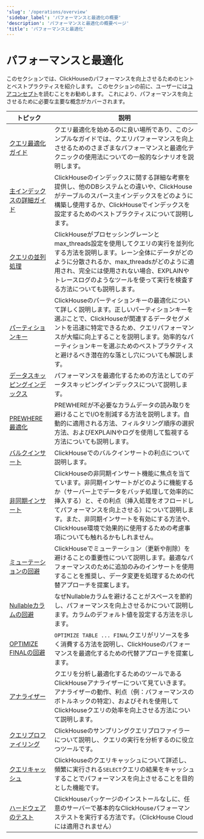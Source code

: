 ```yaml
---
'slug': '/operations/overview'
'sidebar_label': 'パフォーマンスと最適化の概要'
'description': 'パフォーマンスと最適化の概要ページ'
'title': 'パフォーマンスと最適化'
---
```





# パフォーマンスと最適化

このセクションでは、ClickHouseのパフォーマンスを向上させるためのヒントとベストプラクティスを紹介します。 
このセクションの前に、ユーザーには[コアコンセプト](/parts)を読むことをお勧めします。 
これにより、パフォーマンスを向上させるために必要な主要な概念がカバーされます。

| トピック                                                                                | 説明                                                                                                                                                                                                                                                                                                                                                      |
|---------------------------------------------------------------------------------------|-----------------------------------------------------------------------------------------------------------------------------------------------------------------------------------------------------------------------------------------------------------------------------------------------------------------------------------------------------------|
| [クエリ最適化ガイド](/optimize/query-optimization)                                 | クエリ最適化を始めるのに良い場所であり、このシンプルなガイドでは、クエリパフォーマンスを向上させるためのさまざまなパフォーマンスと最適化テクニックの使用法についての一般的なシナリオを説明します。                                                                                                                                                               |
| [主インデックスの詳細ガイド](/guides/best-practices/sparse-primary-indexes)    | ClickHouseのインデックスに関する詳細な考察を提供し、他のDBシステムとの違いや、ClickHouseがテーブルのスパース主インデックスをどのように構築し使用するか、ClickHouseでインデックスを設定するためのベストプラクティスについて説明します。                                                                                                           |
| [クエリの並列処理](/optimize/query-parallelism)                                      | ClickHouseがプロセッシングレーンとmax_threads設定を使用してクエリの実行を並列化する方法を説明します。レーン全体にデータがどのように分散されるか、max_threadsがどのように適用され、完全には使用されない場合、EXPLAINやトレースログのようなツールを使って実行を検査する方法についても説明します。                                                                                          |
| [パーティションキー](/optimize/partitioning-key)                                   | ClickHouseのパーティションキーの最適化について詳しく説明します。正しいパーティションキーを選ぶことで、ClickHouseが関連するデータセグメントを迅速に特定できるため、クエリパフォーマンスが大幅に向上することを説明します。効率的なパーティションキーを選ぶためのベストプラクティスと避けるべき潜在的な落とし穴についても解説します。                                                                   |
| [データスキッピングインデックス](/optimize/skipping-indexes)                   | パフォーマンスを最適化するための方法としてのデータスキッピングインデックスについて説明します。                                                                                                                                                                                                                                                                           |
| [PREWHERE最適化](/optimize/prewhere)                                             | PREWHEREが不必要なカラムデータの読み取りを避けることでI/Oを削減する方法を説明します。自動的に適用される方法、フィルタリング順序の選択方法、およびEXPLAINやログを使用して監視する方法についても説明します。                                                                                                                                                                 |
| [バルクインサート](/optimize/bulk-inserts)                                        | ClickHouseでのバルクインサートの利点について説明します。                                                                                                                                                                                                                                                                                                   |
| [非同期インサート](/optimize/asynchronous-inserts)                                 | ClickHouseの非同期インサート機能に焦点を当てています。非同期インサートがどのように機能するか（サーバー上でデータをバッチ処理して効率的に挿入する）と、その利点（挿入処理をオフロードしてパフォーマンスを向上させる）について説明します。また、非同期インサートを有効にする方法や、ClickHouse環境で効果的に使用するための考慮事項についても触れるかもしれません。                                  |
| [ミューテーションの回避](/optimize/avoid-mutations)                                 | ClickHouseでミューテーション（更新や削除）を避けることの重要性について説明します。最適なパフォーマンスのために追加のみのインサートを使用することを推奨し、データ変更を処理するための代替アプローチを提案します。                                                                                                                                                           |
| [Nullableカラムの回避](/optimize/avoid-nullable-columns)                          | なぜNullableカラムを避けることがスペースを節約し、パフォーマンスを向上させるかについて説明します。カラムのデフォルト値を設定する方法を示します。                                                                                                                                                                                                                                               |
| [OPTIMIZE FINALの回避](/optimize/avoidoptimizefinal)                               | `OPTIMIZE TABLE ... FINAL`クエリがリソースを多く消費する方法を説明し、ClickHouseのパフォーマンスを最適化するための代替アプローチを提案します。                                                                                                                                                                                                               |
| [アナライザー](/operations/analyzer)                                              | クエリを分析し最適化するためのツールであるClickHouseアナライザーについて見ていきます。アナライザーの動作、利点（例：パフォーマンスのボトルネックの特定）、およびそれを使用してClickHouseクエリの効率を向上させる方法について説明します。                                                                                                                       |
| [クエリプロファイリング](/operations/optimizing-performance/sampling-query-profiler)| ClickHouseのサンプリングクエリプロファイラーについて説明し、クエリの実行を分析するのに役立つツールです。                                                                                                                                                                                                                                                                                    |
| [クエリキャッシュ](/operations/query-cache)                                        | ClickHouseのクエリキャッシュについて詳述し、頻繁に実行される`SELECT`クエリの結果をキャッシュすることでパフォーマンスを向上させることを目的とした機能です。                                                                                                                                                                                                                             |
| [ハードウェアのテスト](/operations/performance-test)                               | ClickHouseパッケージのインストールなしに、任意のサーバーで基本的なClickHouseパフォーマンステストを実行する方法です。（ClickHouse Cloudには適用されません）                                                                                                                                                                                                                       |
